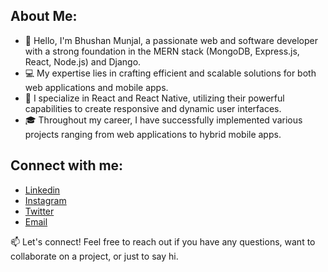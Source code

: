 ## **About Me:**

- 👋 Hello, I'm Bhushan Munjal, a passionate web and software developer with a strong foundation in the MERN stack (MongoDB, Express.js, React, Node.js) and Django.
- 💻 My expertise lies in crafting efficient and scalable solutions for both web applications and mobile apps.
- 🚀 I specialize in React and React Native, utilizing their powerful capabilities to create responsive and dynamic user interfaces.
- 🎓 Throughout my career, I have successfully implemented various projects ranging from web applications to hybrid mobile apps.

## **Connect with me:**
- [Linkedin](https://www.linkedin.com/ibhushanmunjal)
- [Instagram](https://www.instagram.com/bhushan_munjal/)
- [Twitter](https://twitter.com/bhushan_munjal)
- [Email](bhushanmunjal4@gmail.com)
  
📫 Let's connect! Feel free to reach out if you have any questions, want to collaborate on a project, or just to say hi. 

